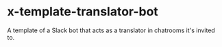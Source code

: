# x-template-translator-bot
A template of a Slack bot that acts as a translator in chatrooms it's invited to.
